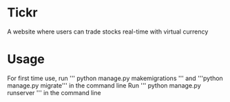 # Tickr
A website where users can trade stocks real-time with virtual currency

# Usage

For first time use, run ''' python manage.py makemigrations ''' and '''python manage.py migrate''' in the command line
Run ''' python manage.py runserver ''' in the command line
